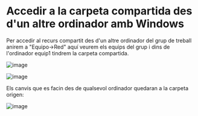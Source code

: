 # Accedir a la carpeta compartida des d'un altre ordinador amb Windows

Per accedir al recurs compartit des d'un altre ordinador del grup de treball anirem a "Equipo->Red" aquí veurem els equips del grup i dins de l'ordinador equip1 tindrem la carpeta compartida.

![image](https://github.com/XaSaFa/MP04/assets/110727546/3d57590a-18f8-494a-b878-f49b8bc8962b)

![image](https://github.com/XaSaFa/MP04/assets/110727546/cd9d3fc7-1744-4502-a167-e6335cde77b0)

Els canvis que es facin des de qualsevol ordinador quedaran a la carpeta origen:

![image](https://github.com/XaSaFa/MP04/assets/110727546/a027fac3-0855-4f7a-8bb3-1f6e6b26fc35)

